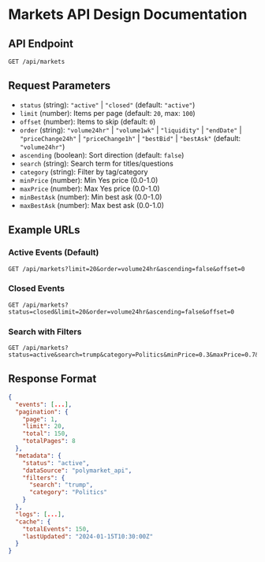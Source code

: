 # Markets API Design Documentation

## API Endpoint
`GET /api/markets`

## Request Parameters
- `status` (string): `"active"` | `"closed"` (default: `"active"`)
- `limit` (number): Items per page (default: `20`, max: `100`)
- `offset` (number): Items to skip (default: `0`)
- `order` (string): `"volume24hr"` | `"volume1wk"` | `"liquidity"` | `"endDate"` | `"priceChange24h"` | `"priceChange1h"` | `"bestBid"` | `"bestAsk"` (default: `"volume24hr"`)
- `ascending` (boolean): Sort direction (default: `false`)
- `search` (string): Search term for titles/questions
- `category` (string): Filter by tag/category
- `minPrice` (number): Min Yes price (0.0-1.0)
- `maxPrice` (number): Max Yes price (0.0-1.0)
- `minBestAsk` (number): Min best ask (0.0-1.0)
- `maxBestAsk` (number): Max best ask (0.0-1.0)

## Example URLs

### Active Events (Default)
```
GET /api/markets?limit=20&order=volume24hr&ascending=false&offset=0
```

### Closed Events  
```
GET /api/markets?status=closed&limit=20&order=volume24hr&ascending=false&offset=0
```

### Search with Filters
```
GET /api/markets?status=active&search=trump&category=Politics&minPrice=0.3&maxPrice=0.7&limit=20&order=volume24hr&ascending=false
```

## Response Format

```json
{
  "events": [...],
  "pagination": {
    "page": 1,
    "limit": 20,
    "total": 150,
    "totalPages": 8
  },
  "metadata": {
    "status": "active",
    "dataSource": "polymarket_api",
    "filters": {
      "search": "trump",
      "category": "Politics"
    }
  },
  "logs": [...],
  "cache": {
    "totalEvents": 150,
    "lastUpdated": "2024-01-15T10:30:00Z"
  }
}


